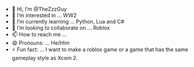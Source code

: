 - 👋 Hi, I’m @TheZzzGuy
- 👀 I’m interested in ... WW2
- 🌱 I’m currently learning ... Python, Lua and C#
- 💞️ I’m looking to collaborate on ... Roblox
- 📫 How to reach me ...
- 😄 Pronouns: ... He/Him
- ⚡ Fun fact: ... I want to make a roblox game or a game that has the same gameplay style as Xcom 2.

<!---
TheZzzGuy/TheZzzGuy is a ✨ special ✨ repository because its `README.md` (this file) appears on your GitHub profile.
You can click the Preview link to take a look at your changes.
--->
